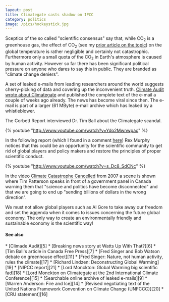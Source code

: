 ```yaml
---
layout: post
title: Climategate casts shadow on IPCC
category: politics
image: /pics/hockeystick.jpg
---
```


Sceptics of the so called "scientific consensus" say that, while CO<sub>2</sub> is a greenhouse gas, the effect of CO<sub>2</sub> (see my <a href="al-gore-leaving-his-mark-on-sheffield.html">prior article on the topic</a>) on the global temperature is rather negligible and certainly not catastrophic. Furthermore only a small quota of the CO<sub>2</sub> in Earth's atmosphere is caused by human activity. However so far there has been significant political pressure on anyone who dares to say this in public. They are branded as "climate change deniers".

A set of leaked e-mails from leading researchers around the world suggests cherry-picking of data and covering up the inconvenient truth. [Climate Audit wrote about Climategate][1] and published the complete text of the e-mail a couple of weeks ago already. The news has become viral since then. The e-mail is part of a larger (61 MByte) e-mail archive which has leaked by a whistleblower.

The Corbett Report interviewed Dr. Tim Ball about the Climategate scandal.

{% youtube "http://www.youtube.com/watch?v=Ydo2Mwnwpac" %}

In the following report (which I found in a comment [here][2]) Rex Murphy notices that this could be an opportunity for the scientific community to get rid of global players and policy makers and restore the principles of proper scientific conduct.

{% youtube "http://www.youtube.com/watch?v=s_Dc8_SdCNc" %}

In the video [Climate Catastrophe Cancelled][4] from 2007 a scene is shown where Tim Patterson speaks in front of a government panel in Canada warning them that "science and politics have become disconnected" and that we are going to end up "sending billions of dollars in the wrong direction".

We must not allow global players such as Al Gore to take away our freedom and set the aggenda when it comes to issues concerning the future global economy. The only way to create an environmentally friendly and sustainable economy is the scientific way!

<h4>See also</h4>
* [Climade Audit][5]
* [Breaking news story at Watts Up With That?][6]
* [Tim Ball's article in Canada Free Press][7]
* [Fred Singer and Bob Watson debate on greenhouse effect][11]
* [Fred Singer: Nature, not human activity, rules the climate][17]
* [Richard Lindzen: Deconstructing Global Warming][19]
* [NIPCC report][21]
* [Lord Monckton: Global Warming big scientific fad][18]
* [Lord Monckton on Climategate at the 2nd International Climate Conference][15]
* [Searchable online archive of leaked e-mails][9]
* [Warren Anderson: Fire and Ice][14]
* [Revised negotiating text of the United Nations Framework Convention on Climate Change (UNFCCC)][20]
* [CRU statement][16]

[1]: http://www.climateaudit.org/?p=7810
[2]: http://camirror.wordpress.com/2009/12/05/jon-stewart-versus-gavin-schmidt-2/
[3]: http://news.bbc.co.uk/1/hi/uk/8397265.stm
[4]: http://www.youtube.com/watch?v=zwgruLoObWo
[5]: http://climateaudit.org/
[6]: http://wattsupwiththat.com/2009/11/19/breaking-news-story-hadley-cru-has-apparently-been-hacked-hundreds-of-files-released/
[7]: http://canadafreepress.com/index.php/article/17102
[8]: http://www.youtube.com/watch?v=tbPDc5aE-LU
[9]: http://www.eastangliaemails.com/
[11]: http://www.youtube.com/watch?v=8C88HvpmeMY
[12]: http://www.youtube.com/watch?v=rOdGf3IEsEs
[14]: http://businessandmedia.org/specialreports/2006/fireandice/fireandice.asp
[15]: http://vimeo.com/8023097
[16]: https://www.uea.ac.uk/mac/comm/media/press/2009/nov/CRUupdate
[17]: http://videolectures.net/kolokviji_singer_nnha/
[18]: http://www.youtube.com/watch?v=bKrw6ih8Gto
[19]: http://www.youtube.com/watch?v=VwM_B4-5gaE
[20]: http://unfccc.int/resource/docs/2009/awglca7/eng/inf02.pdf
[21]: http://www.nipccreport.org/
